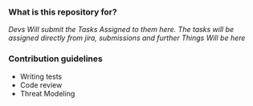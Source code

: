 ### What is this repository for? ###

*Devs Will submit the Tasks Assigned to them here.*
*The tasks will be assigned directly from jira, submissions and further Things Will be here*

### Contribution guidelines ###

* Writing tests
* Code review
* Threat Modeling